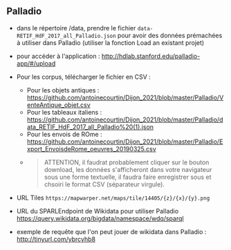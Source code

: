 
## Palladio
* dans le répertoire /data, prendre le fichier `data-RETIF_HdF_2017_all_Palladio.json` pour avoir des données prémachées à utiliser dans Palladio (utiliser la fonction Load an existant projet)
* pour accéder à l'application : http://hdlab.stanford.edu/palladio-app/#/upload
* Pour les corpus, télécharger le fichier en CSV :
    * Pour les objets antiques : https://github.com/antoinecourtin/Dijon_2021/blob/master/Palladio/VenteAntique_objet.csv
    * Pour les tableaux italiens : https://github.com/antoinecourtin/Dijon_2021/blob/master/Palladio/data_RETIF_HdF_2017_all_Palladio%20(1).json
    * Pour les envois de ROme : https://github.com/antoinecourtin/Dijon_2021/blob/master/Palladio/Export_EnvoisdeRome_oeuvres_20190325.csv
    * > ATTENTION, il faudrat probablement cliquer sur le bouton download, les données s'afficheront dans votre navigateur sous une forme textuelle, il faudra faire enregistrer sous et chsoiri le format CSV (séparateur virgule).
    
* URL Tiles `https://mapwarper.net/maps/tile/14405/{z}/{x}/{y}.png`
* URL du SPARLEndpoint de Wikidata pour utiliser Palladio
https://query.wikidata.org/bigdata/namespace/wdq/sparql
* exemple de requête que l'on peut jouer de wikidata dans Palladio : http://tinyurl.com/ybrcyhb8
